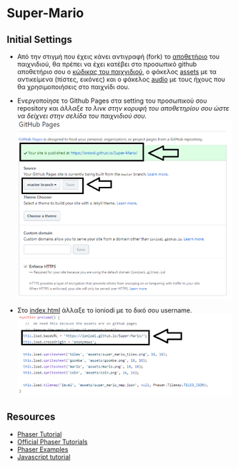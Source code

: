 # Super-Mario

## Initial Settings
- Από την στιγμή που έχεις κάνει αντιγραφή (fork) το [αποθετήριο](https://github.com/ioniodi/Super-Mario) του παιχνιδιού, θα πρέπει να έχει κατέβει στο προσωπικό github αποθετήριο σου ο [κώδικας του παιχνιδιού](index.html), ο φάκελος [assets](/assets/) με τα αντικείμενα (πίστες, εικόνες) και ο φάκελος [audio](/audio/) με τους ήχους που θα χρησιμοποιήσεις στο παιχνίδι σου.

- Ενεργοποίησε το Github Pages στα setting του προσωπικού σου repository και *άλλαξε το λινκ στην κορυφή του αποθετηρίου σου ώστε να δείχνει στην σελίδα του παιχνιδιού σου.*
![ScreenShot](1.png)

- Στο [index.html](index.html) άλλαξε το ioniodi με το δικό σου username.
![ScreenShot](2.png)

## Resources
- [Phaser Tutorial](http://phaser.io/learn)
- [Official Phaser Tutorials](https://phaser.io/learn/official-tutorials)
- [Phaser Examples](http://phaser.io/examples)
- [Javascript tutorial](http://www.w3schools.com/js/)
